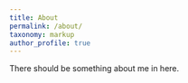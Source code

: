 ```yaml
---
title: About
permalink: /about/
taxonomy: markup
author_profile: true
---
```


There should be something about me in here.

